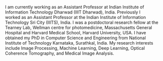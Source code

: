 I am currently working as an Assistant Professor at Indian Institute of Information
Technology Dharwad (IIIT Dharwad), India. Previously I worked as an Assistant Professor at the Indian Institute of Information
Technology Sri City (IIITS), India. I was a postdoctoral research fellow at the
Tearney Lab, Wellman centre for photomedicine, Massachusetts General Hospital and
Harvard Medical School, Harvard University, USA. I have obtained my PhD in Computer
Science and Engineering from National Institute of Technology Karnataka, Surathkal, India.
My research interests include Image Processing, Machine Learning, Deep Learning, Optical
Coherence Tomography, and Medical Image Analysis.

